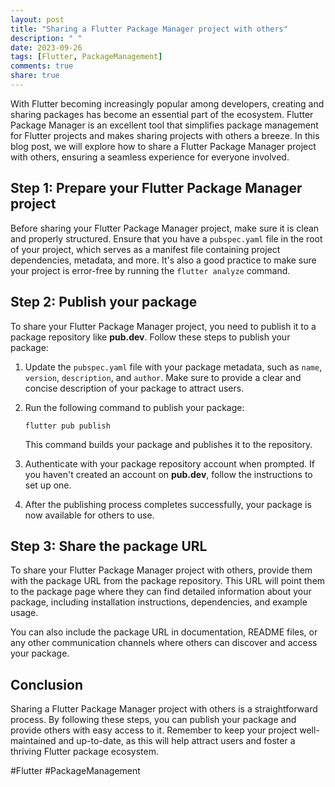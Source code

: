 ```yaml
---
layout: post
title: "Sharing a Flutter Package Manager project with others"
description: " "
date: 2023-09-26
tags: [Flutter, PackageManagement]
comments: true
share: true
---
```


With Flutter becoming increasingly popular among developers, creating and sharing packages has become an essential part of the ecosystem. Flutter Package Manager is an excellent tool that simplifies package management for Flutter projects and makes sharing projects with others a breeze. In this blog post, we will explore how to share a Flutter Package Manager project with others, ensuring a seamless experience for everyone involved.

## Step 1: Prepare your Flutter Package Manager project

Before sharing your Flutter Package Manager project, make sure it is clean and properly structured. Ensure that you have a `pubspec.yaml` file in the root of your project, which serves as a manifest file containing project dependencies, metadata, and more. It's also a good practice to make sure your project is error-free by running the `flutter analyze` command.

## Step 2: Publish your package

To share your Flutter Package Manager project, you need to publish it to a package repository like **pub.dev**. Follow these steps to publish your package:

1. Update the `pubspec.yaml` file with your package metadata, such as `name`, `version`, `description`, and `author`. Make sure to provide a clear and concise description of your package to attract users.

2. Run the following command to publish your package:

   ```
   flutter pub publish
   ```

   This command builds your package and publishes it to the repository.

3. Authenticate with your package repository account when prompted. If you haven't created an account on **pub.dev**, follow the instructions to set up one.

4. After the publishing process completes successfully, your package is now available for others to use.

## Step 3: Share the package URL

To share your Flutter Package Manager project with others, provide them with the package URL from the package repository. This URL will point them to the package page where they can find detailed information about your package, including installation instructions, dependencies, and example usage.

You can also include the package URL in documentation, README files, or any other communication channels where others can discover and access your package.

## Conclusion

Sharing a Flutter Package Manager project with others is a straightforward process. By following these steps, you can publish your package and provide others with easy access to it. Remember to keep your project well-maintained and up-to-date, as this will help attract users and foster a thriving Flutter package ecosystem.

#Flutter #PackageManagement